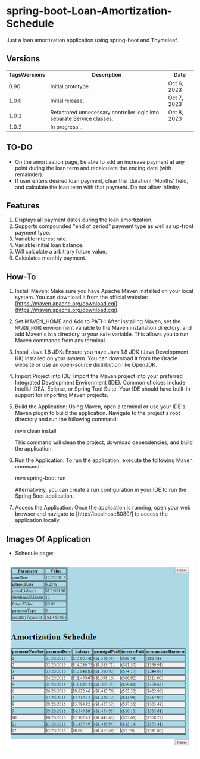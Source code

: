 # spring-boot-Loan-Amortization-Schedule
Just a loan amortization application using spring-boot and Thymeleaf.

## Versions
<table>
  <tr>
    <th>Tags&#92;Versions</th>
    <th>Description</th>
    <th>Date</th>
  </tr>
  <tr>
    <td>0.90</td>
    <td>Initial prototype.</td>
    <td>Oct 6, 2023</td>
  </tr>
  <tr>
    <td>1.0.0</td>
    <td>Initial release.</td>
    <td>Oct 7, 2023</td>
  </tr>
  <tr>
    <td>1.0.1</td>
    <td>Refactored unnecessary controller logic into separate Service classes.</td>
    <td>Oct 8, 2023</td>
  </tr>
  <tr>
    <td>1.0.2</td>
    <td>In progress...</td>
    <td></td>
  </tr>
</table>

## TO-DO

- On the amortization page, be able to add an increase payment at any point during the loan term and recalculate the ending date (with remainder).
- If user enters desired loan payment, clear the 'durationInMonths' field, and calculate the loan term with that payment.  Do not allow infinity.

## Features

1. Displays all payment dates during the loan amortization.
2. Supports compounded "end of period" payment type as well as up-front payment type.
3. Variable interest rate.
4. Variable initial loan balance.
5. Will calculate a arbitrary future value.
6. Calculates monthly payment.

## How-To

1. Install Maven: Make sure you have Apache Maven installed on your local system. You can download it from the official website: [https://maven.apache.org/download.cgi](https://maven.apache.org/download.cgi).

2. Set MAVEN_HOME and Add to PATH: After installing Maven, set the `MAVEN_HOME` environment variable to the Maven installation directory, and add Maven's `bin` directory to your `PATH` variable. This allows you to run Maven commands from any terminal.

3. Install Java 1.8 JDK: Ensure you have Java 1.8 JDK (Java Development Kit) installed on your system. You can download it from the Oracle website or use an open-source distribution like OpenJDK.

4. Import Project into IDE: Import the Maven project into your preferred Integrated Development Environment (IDE). Common choices include IntelliJ IDEA, Eclipse, or Spring Tool Suite. Your IDE should have built-in support for importing Maven projects.

5. Build the Application: Using Maven, open a terminal or use your IDE's Maven plugin to build the application. Navigate to the project's root directory and run the following command:

   mvn clean install

   This command will clean the project, download dependencies, and build the application.

6. Run the Application: To run the application, execute the following Maven command:

   mvn spring-boot:run

   Alternatively, you can create a run configuration in your IDE to run the Spring Boot application.

7. Access the Application: Once the application is running, open your web browser and navigate to [http://localhost:8080/] to access the application locally.

## Images Of Application

- Schedule page:

![alt text](https://raw.githubusercontent.com/djangofan/spring-boot-mortgage-calculator/master/schedule.png)

